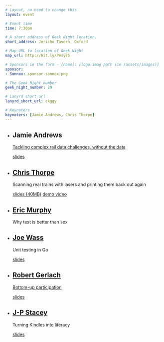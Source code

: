 ```yaml
---
# Layout, no need to change this
layout: event

# Event time
time: 7:30pm

# A short address of Geek Night location. 
short_address: Jericho Tavern, Oxford

# Map URL to location of Geek Night
map_url: http://bit.ly/Pesy75

# Sponsors in the form - [name]: [logo imag path (in /assets/images)]
sponsor: 
- Sonnox: sponsor-sonnox.png

# The Geek Night number
geek_night_number: 29

# Lanyrd short url
lanyrd_short_url: ckggy

# Keynoters
keynoters: [Jamie Andrews, Chris Thorpe]
---
```


<ul class="keynotes">
  <li itemprop="performer" itemscope="itemscope" itemtype="http://schema.org/Person">
    <h2 itemprop="name">Jamie Andrews</h2>
    <p><a href="http://www.wired.co.uk/news/archive/2011-06/15/european-rail-data">Tackling complex rail data challenges, without the data</a></p>
    <div class="downloads">
        <a href="http://media.ogn.s3.amazonaws.com/ogn29/keynote-JamieAndrews.pdf">slides</a>
    </div>
  </li>
  <li itemprop="performer" itemscope="itemscope" itemtype="http://schema.org/Person">
    <a href="https://twitter.com/jaggeree" itemprop="url"><h2 itemprop="name">Chris Thorpe</h2></a>
    <p>Scanning real trains with lasers and printing them back out again</p>
    <div class="downloads">
        <a href="http://media.ogn.s3.amazonaws.com/ogn29/keynote-ChrisThorpe.pdf">slides (40MB)</a>
        <a href="http://vimeo.com/50820967">demo video</a>
    </div>
  </li>
</ul>

<ul>
  <li itemprop="performer" itemscope="itemscope" itemtype="http://schema.org/Person">
    <a href="http://www.babelquest.co.uk/" itemprop="url"><h2 itemprop="name">Eric Murphy</h2></a>
    <p>Why text is better than sex</p>
  </li>
  <li itemprop="performer" itemscope="itemscope" itemtype="http://schema.org/Person">
    <a href="http://afandian.com/" itemprop="url"><h2 itemprop="name">Joe Wass</h2></a>
    <p>Unit testing in Go</p>
    <div class="downloads">
        <a href="http://media.ogn.s3.amazonaws.com/ogn29/microslot-JoeWass.pdf">slides</a>
    </div>
  </li>
  <li itemprop="performer" itemscope="itemscope" itemtype="http://schema.org/Person">
    <a href="https://twitter.com/wwwUDEMIorg" itemprop="url"><h2 itemprop="name">Robert Gerlach</h2></a>
    <p><a href="http://www.udemi.org/">Bottom-up participation</a></p>
    <div class="downloads">
        <a href="http://media.ogn.s3.amazonaws.com/ogn29/microslot-RobertGerlach.pdf">slides</a>
    </div>
  </li>
  <li itemprop="performer" itemscope="itemscope" itemtype="http://schema.org/Person">
    <a href="http://www.jpstacey.info/" itemprop="url"><h2 itemprop="name">J-P Stacey</h2></a>
    <p>Turning Kindles into literacy</p>
    <div class="downloads">
        <a href="http://media.ogn.s3.amazonaws.com/ogn29/microslot-JPStacey.pdf">slides</a>
    </div>
  </li>
</ul>


